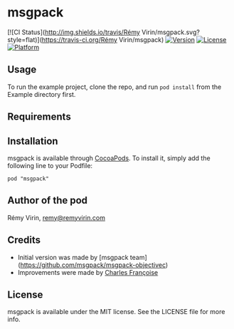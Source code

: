 # msgpack

[![CI Status](http://img.shields.io/travis/Rémy Virin/msgpack.svg?style=flat)](https://travis-ci.org/Rémy Virin/msgpack)
[![Version](https://img.shields.io/cocoapods/v/msgpack.svg?style=flat)](http://cocoadocs.org/docsets/msgpack)
[![License](https://img.shields.io/cocoapods/l/msgpack.svg?style=flat)](http://cocoadocs.org/docsets/msgpack)
[![Platform](https://img.shields.io/cocoapods/p/msgpack.svg?style=flat)](http://cocoadocs.org/docsets/msgpack)

## Usage

To run the example project, clone the repo, and run `pod install` from the Example directory first.

## Requirements

## Installation

msgpack is available through [CocoaPods](http://cocoapods.org). To install
it, simply add the following line to your Podfile:

    pod "msgpack"

## Author of the pod

Rémy Virin, remy@remyvirin.com

## Credits

* Initial version was made by [msgpack team] (https://github.com/msgpack/msgpack-objectivec)
* Improvements were made by [Charles Françoise](https://github.com/loderunner/msgpack-objectivec)

## License

msgpack is available under the MIT license. See the LICENSE file for more info.

